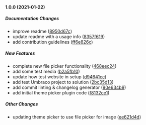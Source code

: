 #### 1.0.0 (2021-01-22)

##### Documentation Changes

*  improve readme ([8950d67c](https://github.com/MMasey/Yoyo.ThemePicker/commit/8950d67c032c44bbd888335a4dfaedefc21903e2))
*  update readme with a usage info ([8357f619](https://github.com/MMasey/Yoyo.ThemePicker/commit/8357f61908afbc784f4d3a6e5c43c7da768a316f))
*  add contribution guidelines ([ff6e826c](https://github.com/MMasey/Yoyo.ThemePicker/commit/ff6e826c44c724fc2427fcb5b31fb4185935ba21))

##### New Features

*  complete new file picker functionality ([468eec24](https://github.com/MMasey/Yoyo.ThemePicker/commit/468eec245134e8170f0f8411442fba7a159b08d6))
*  add some test media ([b2a5fb10](https://github.com/MMasey/Yoyo.ThemePicker/commit/b2a5fb1082f4f35e2bfa210fdc1c47ce46fbfd39))
*  update how test website in setup ([d94641cc](https://github.com/MMasey/Yoyo.ThemePicker/commit/d94641cc0b09d0973fd7603c8c852f3a8b584b25))
*  add test Umbraco project to solution ([2bc35d13](https://github.com/MMasey/Yoyo.ThemePicker/commit/2bc35d1331854c16e925a0027ee7acdf3a1c6127))
*  add commit linting & changelog generator ([90e634b9](https://github.com/MMasey/Yoyo.ThemePicker/commit/90e634b9facb37353bb0bda3b943796a4a67e925))
*  add initial theme picker plugin code ([f8132ce1](https://github.com/MMasey/Yoyo.ThemePicker/commit/f8132ce149ec374b223dda7698a6df3b2ca04245))

##### Other Changes

*  updating theme picker to use file picker for image ([ee621d4d](https://github.com/MMasey/Yoyo.ThemePicker/commit/ee621d4dbf61c53f4aa7797f2ee6a666e6daa11d))

